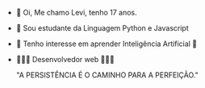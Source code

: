 - 👋 Oi, Me chamo Levi, tenho 17 anos.
- 👀 Sou estudante da Linguagem Python e Javascript
- 🌱 Tenho interesse em aprender Inteligência Artificial 🤖
- 💁🏽‍♂️ Desenvolvedor web 👨🏽‍💻

  "A PERSISTÊNCIA É O CAMINHO PARA A PERFEIÇÃO."
                         

<!---

--->
